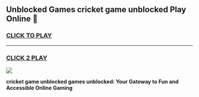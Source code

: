 
## Unblocked Games cricket game unblocked Play Online 👋
<h3>
<a href="https://news.freeplayer.one?title=cricket_game_unblocked&ref=17F">CLICK TO PLAY</a></h3>
<hr>

<h3>
<a href="https://news.freeplayer.one?title=cricket_game_unblocked&ref=17F">CLICK 2 PLAY</a>
  
</h3>

<a href="https://news.freeplayer.one?title=cricket_game_unblocked&ref=17F/"><img src="https://clearcache.store/games.png"></a>


**cricket game unblocked games unblocked: Your Gateway to Fun and Accessible Online Gaming**
